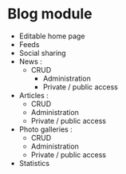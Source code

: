 Blog module
========

* Editable home page
* Feeds
* Social sharing
* News :
  - CRUD
	- Administration
	- Private / public access
* Articles :
	- CRUD
	- Administration
	- Private / public access
* Photo galleries :
	- CRUD
	- Administration
	- Private / public access
* Statistics

